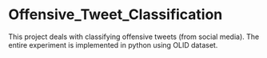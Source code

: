 # Offensive_Tweet_Classification
This project deals with classifying offensive tweets (from social media). The entire experiment is implemented in python using OLID dataset.
